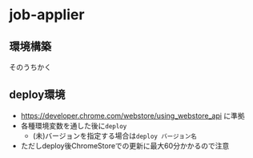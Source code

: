 # job-applier

## 環境構築
そのうちかく

## deploy環境
- https://developer.chrome.com/webstore/using_webstore_api に準拠
- 各種環境変数を通した後に`deploy`
    - (未)バージョンを指定する場合は`deploy バージョン名`
- ただしdeploy後ChromeStoreでの更新に最大60分かかるので注意
